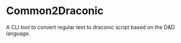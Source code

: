 # Common2Draconic
A CLI tool to convert regular text to draconic script based on the D&amp;D language.
